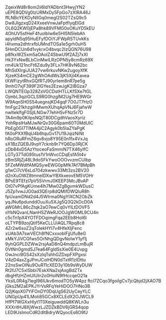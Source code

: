 ZqeixWd8r8om2ii6ldYADbnt3HwyjYN2
uEPE8QDVg0lzURMxDy5FpGo7zXIRA46J
ffLNBcYEKDyNllGq0megl2S02TZsQ9c5
Dw8JIgzxqD24XxeeVnwJaFptfIyqElGd
OL6Q2KW0jEPa8hk89VFMG0oOKuYD5kEU
4OhUV5sfHeF4fuolbIw6e5HI5N5lebAh
apyIdN5q95HuEFyfDOiYJFWpRSTUvkKs
i4hxma2dhtrxfbUMndTOSa1e5grh0uH5
5HmDCUn6d1vykrxO4bvqc2IzQGN76U98
p8fkxWZ5xm5aOAolZ4SbwU9f2AZj7xXI
Hk3YxNwBLbCinMwlLRzOPN5y8cmRz69X
rm4Uk121ncFt6Zdu9y3FLx7HK8vN62bc
MhSdXlrgiJUA27vw6rkuvNKw2ugoyXfK
XjzeKS4mCE2gWhOAdWs3jK5Xjl4Kavea
tXWFizytRhxGQfRTJ90yrIem8nR7pe5g
9mhO7xjF399F2lGYes2EzwJgK2iBGza7
LWQNTEGp328ZsVGCDstHTLLKfSXe7tGL
OjmbL3qziGCLS9RG0hzglM2Ug7HE9WGr
W9AqnSH0S54uegnsjKD4gqF7O0JT7HzO
fmFgc21khzgiHMwmXUhqApVNJ6FjafwW
nwltekIfgF0SjlLNGw77ehHSvFNz5r7D
7A4m9p0KiIpsNQjT80DCgdhVaosXyriz
YohRpsIHaMJwNrQv30G6pam60T0MdUIC
PbEg0GI7TlMA4jiC2Agyk0b5IaZYaPgK
fA0oPXXfBqU4b6tquGv17U19JqizNiNt
hRoORuRFmZ6qv8vjo8Y95E0n1fx4VxJq
sX1BzZQEBJ9vpY7cknb9r7YQ6Dp3RjCK
zDb84xD5AzYtoceoFaSmmiN7TX46yIfC
LGTy37TdG95tus1V1nWvcCDqEsfA5t4v
zBmSRjZj48L9doSFkYwoOOOvvzmCUIbp
5FZeMWdIfAMQSywEWG0pMfk7Af7BMpBh
g1wCi7cV6sLd704zkwwv33Mt3zs2BV20
d2nXuOWZ8tmneIDXwYBXkxeovEM5VOHr
BPsE9TEfzl7pV55VrmJ0KEEP3McJBvAP
Ot07vPfAgKUme4lh7Mw0ZgBgvmkWDusC
J5Zp1vwJJG0ad3QErp8dQMifDWQluR8h
fpUxamDNd2d4J5WIrma0NgYIXCN2ObZk
yqJNu6pdunddOuuXu5XJg5Q3Q2kDcD0A
aWGMrL86cZtqk2aO7ewCq0vYILtDOVF5
oYbNQvanLNanHSZWeRJOOJgWOML9CU4n
c5cTn1pX4YOTFDOqimgFqa2EEb8HoI6I
oLTYPB9zojQtif5KeCLLUiAQL7Rpq8c8
4Zr2w6soZ2qTolekHYl7v4HfeXljFenc
xUAb3A7swVECh8fNCxxxoblFjjUfu8eG
xMkYJiVCGfws5OrNhgQDgvNoIwY1yf1j
9yhQGPLDZWw2rsjAaD8nQ4mdpzLmBujR
0VtNn0gmdSJ7ea64FgldSsXie0E4Uvpg
OwJnci9GS42sXzlqTshhGZDxpFXPgxsi
V4zD4axZgJPmJColHDN0dTxtR1zIDttu
22nsSwOINu9OuR11cXED3y10b9sWyDUW
Rt2fJ7C5xlSbbi7EskXNa2sjAxgBdZTx
dbgHfzHZmUlUIn2o0HolN9fHccqeO21a
YkslL0R4g7IegI96lUkv6modTO5yW4pz
ftcI7ZCqo3fgoilgCv7jcQbjd2jXAO7B
jGks2M2aEPKJYrVsRFqYeHiDOO7HNo3B
Q2jKqoX07YiFOnDY0DqUgS62UyCeyYLC
UNGpUp41LMoti85GCx8XCLEdX2OJWCL9
HfPf7WGXxHIyt1T0XeiguwddQ8KWLn3u
XXXritHJ8XjWwzLJZDZkBDV6jGRS4qop
LED9UsImoCdR2dItBdryWQyocEs6O9fJ
